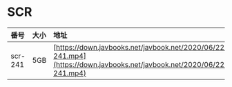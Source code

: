 # SCR

| 番号 | 大小 | 地址 |
| :--- | :--- | :--- |
| scr-241 | 5GB | [https://down.javbooks.net/javbook.net/2020/06/22/scr-241.mp4](https://down.javbooks.net/javbook.net/2020/06/22/scr-241.mp4) |

